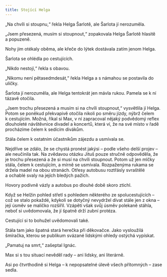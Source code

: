 ```yaml
---
title: Stojící Helga
---
```


„Na chvíli si stoupnu,“ řekla Helga Šarlotě, ale Šarlota jí nerozuměla.

„Jsem přesezená, musím si stoupnout,“ zopakovala Helga Šarlotě hlasitě a popuzeně.

Nohy jim otékaly oběma, ale křeče do lýtek dostávala zatím jenom Helga.

Šarlota se ohlédla po cestujících.

„Nikdo nestojí,“ řekla s obavou.

„Nikomu není pětasedmdesát,“ řekla Helga a s námahou se postavila do uličky.

Šarlota jí nerozuměla, ale Helga tentokrát jen mávla rukou. Pamela se k ní tázavě otočila.

„Jsem trochu přesezená a musím si na chvíli stoupnout,“ vysvětlila jí Helga. Potom se poněkud překvapivě otočila nikoli po směru jízdy, nýbrž čelem k cestujícím. Možná, říkal si Max, v ní zapracoval nějaký podvědomý reflex dlouholeté návštěvnice divadel a koncertů, která ví, že na své místo v řadě procházíme čelem k sedícím divákům.

Stála čelem k ostatním účastníkům zájezdu a usmívala se.

Nejdříve se zdálo, že se chystá pronést jakýsi – podle všeho delší projev – ale neučinila tak. Na zvědavou otázku Jituš pouze stručně odpověděla, že je trochu přesezená a že si musí na chvíli stoupnout. Potom už jen mlčky stála, čelem k cestujícím, a mírně se usmívala. Rozpaženýma rukama se držela madel na obou stranách. Otřesy auto­busu roztřásly svraštělé a ochablé svaly na jejích bledých pažích.

Hovory podivně vázly a autobus po dlouhé době skoro ztichl.

Když se Helžin pohled střetl s pohledem některého ze spolucestujících – což se stalo pokaždé, kdykoli se dotyčný nevydržel dívat stále jen z okna – její úsměv se maličko rozšířil. Vzápětí však svůj úsměv polekaně stáhla, neboť si uvědomovala, že jí špatně drží zubní protéza.

Cestující si to bohužel uvědomovali také.

Stála tam jako špatná stará herečka při děkovačce. Jako vysloužilá šmíračka, kterou se publikum svázané lidskými ohledy ostýchá vypískat.

„Pamatuj na smrt,“ zašeptal Ignác.

Max si s tou situací nevěděl rady – ani lidsky, ani literárně.

Asi po čtvrthodině si Helga – k nepopsatelné úlevě všech přítom­ných – zase sedla.
